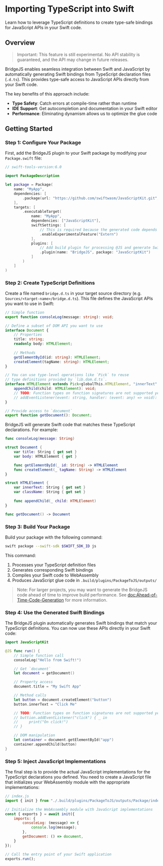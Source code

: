 # Importing TypeScript into Swift

Learn how to leverage TypeScript definitions to create type-safe bindings for JavaScript APIs in your Swift code.

## Overview

> Important: This feature is still experimental. No API stability is guaranteed, and the API may change in future releases.

BridgeJS enables seamless integration between Swift and JavaScript by automatically generating Swift bindings from TypeScript declaration files (`.d.ts`). This provides type-safe access to JavaScript APIs directly from your Swift code.

The key benefits of this approach include:

- **Type Safety**: Catch errors at compile-time rather than runtime
- **IDE Support**: Get autocompletion and documentation in your Swift editor
- **Performance**: Eliminating dynamism allows us to optimize the glue code

## Getting Started

### Step 1: Configure Your Package

First, add the BridgeJS plugin to your Swift package by modifying your `Package.swift` file:

```swift
// swift-tools-version:6.0

import PackageDescription

let package = Package(
    name: "MyApp",
    dependencies: [
        .package(url: "https://github.com/swiftwasm/JavaScriptKit.git", branch: "main")
    ],
    targets: [
        .executableTarget(
            name: "MyApp",
            dependencies: ["JavaScriptKit"],
            swiftSettings: [
                // This is required because the generated code depends on @_extern(wasm)
                .enableExperimentalFeature("Extern")
            ],
            plugins: [
                // Add build plugin for processing @JS and generate Swift glue code
                .plugin(name: "BridgeJS", package: "JavaScriptKit")
            ]
        )
    ]
)
```

### Step 2: Create TypeScript Definitions

Create a file named `bridge.d.ts` in your target source directory (e.g. `Sources/<target-name>/bridge.d.ts`). This file defines the JavaScript APIs you want to use in Swift:

```typescript
// Simple function
export function consoleLog(message: string): void;

// Define a subset of DOM API you want to use
interface Document {
    // Properties
    title: string;
    readonly body: HTMLElement;
 
    // Methods
    getElementById(id: string): HTMLElement;
    createElement(tagName: string): HTMLElement;
}

// You can use type-level operations like `Pick` to reuse
// type definitions provided by `lib.dom.d.ts`.
interface HTMLElement extends Pick<globalThis.HTMLElement, "innerText" | "className"> {
    appendChild(child: HTMLElement): void;
    // TODO: Function types on function signatures are not supported yet.
    // addEventListener(event: string, handler: (event: any) => void): void;
}

// Provide access to `document`
export function getDocument(): Document;
```

BridgeJS will generate Swift code that matches these TypeScript declarations. For example:

```swift
func consoleLog(message: String)

struct Document {
    var title: String { get set }
    var body: HTMLElement { get }

    func getElementById(_ id: String) -> HTMLElement
    func createElement(_ tagName: String) -> HTMLElement
}

struct HTMLElement {
    var innerText: String { get set }
    var className: String { get set }
    
    func appendChild(_ child: HTMLElement)
}

func getDocument() -> Document
```

### Step 3: Build Your Package

Build your package with the following command:

```bash
swift package --swift-sdk $SWIFT_SDK_ID js
```

This command:
1. Processes your TypeScript definition files
2. Generates corresponding Swift bindings
3. Compiles your Swift code to WebAssembly
4. Produces JavaScript glue code in `.build/plugins/PackageToJS/outputs/`

> Note: For larger projects, you may want to generate the BridgeJS code ahead of time to improve build performance. See <doc:Ahead-of-Time-Code-Generation> for more information.

### Step 4: Use the Generated Swift Bindings

The BridgeJS plugin automatically generates Swift bindings that match your TypeScript definitions. You can now use these APIs directly in your Swift code:

```swift
import JavaScriptKit

@JS func run() {
    // Simple function call
    consoleLog("Hello from Swift!")

    // Get `document`
    let document = getDocument()

    // Property access
    document.title = "My Swift App"

    // Method calls
    let button = document.createElement("button")
    button.innerText = "Click Me"

    // TODO: Function types on function signatures are not supported yet.
    // buttion.addEventListener("click") { _ in
    //     print("On click!")
    // }

    // DOM manipulation
    let container = document.getElementById("app")
    container.appendChild(button)
}
```

### Step 5: Inject JavaScript Implementations

The final step is to provide the actual JavaScript implementations for the TypeScript declarations you defined. You need to create a JavaScript file that initializes your WebAssembly module with the appropriate implementations:

```javascript
// index.js
import { init } from "./.build/plugins/PackageToJS/outputs/Package/index.js";

// Initialize the WebAssembly module with JavaScript implementations
const { exports } = await init({
    imports: {
        consoleLog: (message) => {
            console.log(message);
        },
        getDocument: () => document,
    }
});

// Call the entry point of your Swift application
exports.run();
```
